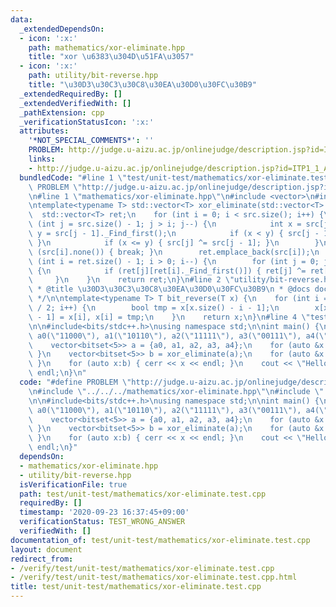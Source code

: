 ```yaml
---
data:
  _extendedDependsOn:
  - icon: ':x:'
    path: mathematics/xor-eliminate.hpp
    title: "xor \u6383\u304D\u51FA\u3057"
  - icon: ':x:'
    path: utility/bit-reverse.hpp
    title: "\u30D3\u30C3\u30C8\u30EA\u30D0\u30FC\u30B9"
  _extendedRequiredBy: []
  _extendedVerifiedWith: []
  _pathExtension: cpp
  _verificationStatusIcon: ':x:'
  attributes:
    '*NOT_SPECIAL_COMMENTS*': ''
    PROBLEM: http://judge.u-aizu.ac.jp/onlinejudge/description.jsp?id=ITP1_1_A&lang=ja
    links:
    - http://judge.u-aizu.ac.jp/onlinejudge/description.jsp?id=ITP1_1_A&lang=ja
  bundledCode: "#line 1 \"test/unit-test/mathematics/xor-eliminate.test.cpp\"\n#define\
    \ PROBLEM \"http://judge.u-aizu.ac.jp/onlinejudge/description.jsp?id=ITP1_1_A&lang=ja\"\
    \n#line 1 \"mathematics/xor-eliminate.hpp\"\n#include <vector>\n#include <bitset>\n\
    \ntemplate<typename T> std::vector<T> xor_eliminate(std::vector<T> src) {\n  \
    \  std::vector<T> ret;\n    for (int i = 0; i < src.size(); i++) {\n        for\
    \ (int j = src.size() - 1; j > i; j--) {\n            int x = src[j]._Find_first(),\
    \ y = src[j - 1]._Find_first();\n            if (x < y) { src[j - 1] ^= src[j];\
    \ }\n            if (x <= y) { src[j] ^= src[j - 1]; }\n        }\n        if\
    \ (src[i].none()) { break; }\n        ret.emplace_back(src[i]);\n    }\n    for\
    \ (int i = ret.size() - 1; i > 0; i--) {\n        for (int j = 0; j < i; j++)\
    \ {\n            if (ret[j][ret[i]._Find_first()]) { ret[j] ^= ret[i]; }\n   \
    \     }\n    }\n    return ret;\n}\n#line 2 \"utility/bit-reverse.hpp\"\n\n/*\n\
    \ * @title \u30D3\u30C3\u30C8\u30EA\u30D0\u30FC\u30B9\n * @docs docs/utility/bit-reverse.md\n\
    \ */\n\ntemplate<typename T> T bit_reverse(T x) {\n    for (int i = 0; i < x.size()\
    \ / 2; i++) {\n        bool tmp = x[x.size() - i - 1];\n        x[x.size() - i\
    \ - 1] = x[i], x[i] = tmp;\n    }\n    return x;\n}\n#line 4 \"test/unit-test/mathematics/xor-eliminate.test.cpp\"\
    \n\n#include<bits/stdc++.h>\nusing namespace std;\n\nint main() {\n    bitset<5>\
    \ a0(\"11000\"), a1(\"10110\"), a2(\"11111\"), a3(\"00111\"), a4(\"01110\");\n\
    \    vector<bitset<5>> a = {a0, a1, a2, a3, a4};\n    for (auto &x:a) { x = bit_reverse(x);\
    \ }\n    vector<bitset<5>> b = xor_eliminate(a);\n    for (auto &x:b) { x = bit_reverse(x);\
    \ }\n    for (auto x:b) { cerr << x << endl; }\n    cout << \"Hello World\" <<\
    \ endl;\n}\n"
  code: "#define PROBLEM \"http://judge.u-aizu.ac.jp/onlinejudge/description.jsp?id=ITP1_1_A&lang=ja\"\
    \n#include \"../../../mathematics/xor-eliminate.hpp\"\n#include \"../../../utility/bit-reverse.hpp\"\
    \n\n#include<bits/stdc++.h>\nusing namespace std;\n\nint main() {\n    bitset<5>\
    \ a0(\"11000\"), a1(\"10110\"), a2(\"11111\"), a3(\"00111\"), a4(\"01110\");\n\
    \    vector<bitset<5>> a = {a0, a1, a2, a3, a4};\n    for (auto &x:a) { x = bit_reverse(x);\
    \ }\n    vector<bitset<5>> b = xor_eliminate(a);\n    for (auto &x:b) { x = bit_reverse(x);\
    \ }\n    for (auto x:b) { cerr << x << endl; }\n    cout << \"Hello World\" <<\
    \ endl;\n}"
  dependsOn:
  - mathematics/xor-eliminate.hpp
  - utility/bit-reverse.hpp
  isVerificationFile: true
  path: test/unit-test/mathematics/xor-eliminate.test.cpp
  requiredBy: []
  timestamp: '2020-09-23 16:37:45+09:00'
  verificationStatus: TEST_WRONG_ANSWER
  verifiedWith: []
documentation_of: test/unit-test/mathematics/xor-eliminate.test.cpp
layout: document
redirect_from:
- /verify/test/unit-test/mathematics/xor-eliminate.test.cpp
- /verify/test/unit-test/mathematics/xor-eliminate.test.cpp.html
title: test/unit-test/mathematics/xor-eliminate.test.cpp
---
```

